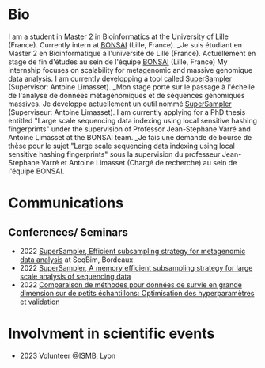 # Bio

I am a student in Master 2 in Bioinformatics at the University of Lille (France). Currently intern at [BONSAI](https://www.cristal.univ-lille.fr/bonsai/) (Lille, France).
_Je suis étudiant en Master 2 en Bioinformatique à l'université de Lille (France). Actuellement en stage de fin d'études au sein de l'équipe [BONSAI](https://www.cristal.univ-lille.fr/bonsai/) (Lille, France)
My internship focuses on scalability for metagenomic and massive genomique data analysis. I am currently developping a tool called [SuperSampler](https://github.com/TimRouze/supersampler) (Supervisor: Antoine Limasset).
_Mon stage porte sur le passage à l'échelle de l'analyse de données métagénomiques et de séquences génomiques massives. Je développe actuellement un outil nommé [SuperSampler](https://github.com/TimRouze/supersampler) (Superviseur: Antoine Limasset).
I am currently applying for a PhD thesis entitled "Large scale sequencing data indexing using local sensitive hashing fingerprints" under the supervision of Professor Jean-Stephane Varré and Antoine Limasset at the BONSAI team.
_Je fais une demande de bourse de thèse pour le sujet "Large scale sequencing data indexing using local sensitive hashing fingerprints" sous la supervision du professeur Jean-Stephane Varré et Antoine Limasset (Chargé de recherche) au sein de l'équipe BONSAI.

# Communications

## Conferences/ Seminars
- 2022 [SuperSampler, Efficient subsampling strategy for metagenomic data analysis](https://seqbim.cnrs.fr/seqbim-2022/actes-et-slides-des-journees-2022/) at SeqBim, Bordeaux
- 2022 [SuperSampler, A memory efficient subsampling strategy for large scale analysis of sequencing data](https://github.com/TimRouze/Communications/blob/main/Poster_jobim_Tim.pdf)
- 2022 [Comparaison de méthodes pour données de survie en grande dimension sur de petits échantillons: Optimisation des hyperparamètres et validation](https://jds22.sciencesconf.org/)

# Involvment in scientific events
- 2023 Volunteer @ISMB, Lyon